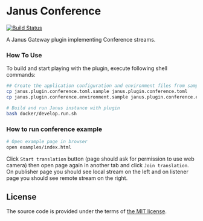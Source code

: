 # Janus Conference

[![Build Status][travis-img]][travis]

A Janus Gateway plugin implementing Conference streams.


### How To Use

To build and start playing with the plugin,
execute following shell commands:

```bash
## Create the application configuration and environment files from samples
cp janus.plugin.conference.toml.sample janus.plugin.conference.toml
cp janus.plugin.conference.environment.sample janus.plugin.conference.environment

# Build and run Janus instance with plugin
bash docker/develop.run.sh
```

### How to run conference example

```bash
# Open example page in browser
open examples/index.html
```

Click `Start translation` button (page should ask for permission
to use web camera) then open page again in another tab and click
`Join translation`. On publisher page you should see local stream
on the left and on listener page you should see remote stream on
the right.


## License

The source code is provided under the terms of [the MIT license][license].

[license]:http://www.opensource.org/licenses/MIT
[travis]:https://travis-ci.com/netology-group/janus-conference?branch=master
[travis-img]:https://travis-ci.com/netology-group/janus-conference.png?branch=master
